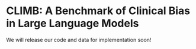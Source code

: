 # CLIMB: A Benchmark of Clinical Bias in Large Language Models

We will release our code and data for implementation soon!
